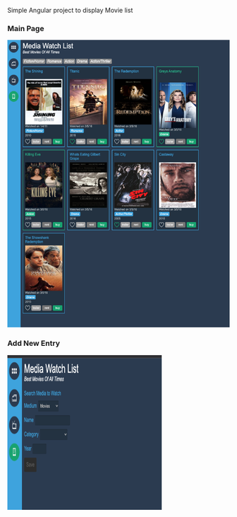 Simple Angular project to display Movie list

### Main Page

<img src="https://raw.githubusercontent.com/GinaGrg1/simple-angular-projects/main/movies-list/pics/main.png" width="650" height="650">


### Add New Entry

<img src="https://raw.githubusercontent.com/GinaGrg1/simple-angular-projects/main/movies-list/pics/add.png" width="350" height="350">
